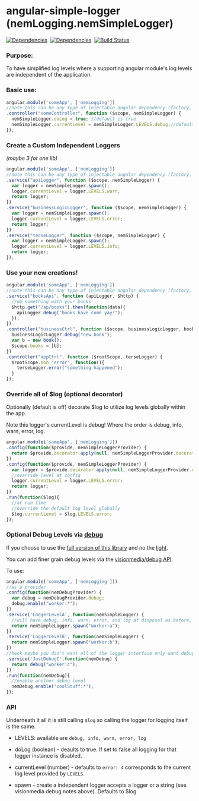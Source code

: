 angular-simple-logger (nemLogging.nemSimpleLogger)
==============
[![Dependencies](https://david-dm.org/nmccready/angular-simple-logger.png)](https://david-dm.org/nmccready/angular-simple-logger)&nbsp;
[![Dependencies](https://david-dm.org/nmccready/angular-simple-logger.png)](https://david-dm.org/nmccready/angular-simple-logger)&nbsp;
[![Build Status](https://travis-ci.org/nmccready/angular-simple-logger.png?branch=master)](https://travis-ci.org/nmccready/angular-simple-logger)


### Purpose:
To have simplified log levels where a supporting angular module's log levels are independent of the application.


### Basic use:

```js
angular.module('someApp', ['nemLogging'])
//note this can be any type of injectable angular dependency (factory, service.. etc)
.controller("someController", function ($scope, nemSimpleLogger) {
  nemSimpleLogger.doLog = true; //default is true
  nemSimpleLogger.currentLevel = nemSimpleLogger.LEVELS.debug;//defaults to error only
});  
```

### Create a Custom Independent Loggers
*(maybe 3 for one lib)*

```js
angular.module('someApp', ['nemLogging'])
//note this can be any type of injectable angular dependency (factory, service.. etc)
.service("apiLogger", function ($scope, nemSimpleLogger) {
  var logger = nemSimpleLogger.spawn();
  logger.currentLevel = logger.LEVELS.warn;
  return logger;
})
.service("businessLogicLogger", function ($scope, nemSimpleLogger) {
  var logger = nemSimpleLogger.spawn();
  logger.currentLevel = logger.LEVELS.error;
  return logger;
})
.service("terseLogger", function ($scope, nemSimpleLogger) {
  var logger = nemSimpleLogger.spawn();
  logger.currentLevel = logger.LEVELS.info;
  return logger;
});
```

### Use your new creations!

```js
angular.module('someApp', ['nemLogging'])
//note this can be any type of injectable angular dependency (factory, service.. etc)
.service("booksApi", function (apiLogger, $http) {
  //do something with your books
  $http.get("/ap/books").then(function(data){
    apiLogger.debug("books have come yay!");
  });
})
.controller("businessCtrl", function ($scope, businessLogicLogger, book) {
  businessLogicLogger.debug("new book");
  var b = new book();
  $scope.books = [b];
})
.controller("appCtrl", function ($rootScope, terseLogger) {
  $rootScope.$on "error", function(){
    terseLogger.error("something happened");
  }
});
```

### Override all of $log (optional decorator)

Optionally (default is off) decorate $log to utilize log levels globally within the app.

Note this logger's currentLevel is debug! Where the order is debug, info, warn, error, log.

```js
angular.module('someApp', ['nemLogging']))
.config(function($provide, nemSimpleLoggerProvider) {
  return $provide.decorator.apply(null, nemSimpleLoggerProvider.decorator);
})
.config(function($provide, nemSimpleLoggerProvider) {
  var logger = $provide.decorator.apply(null, nemSimpleLoggerProvider.decorator);
  //override level at config
  logger.currentLevel = logger.LEVELS.error;
  return logger;
})
.run(function($log){
  //at run time
  //override the default log level globally
  $log.currentLevel = $log.LEVELS.error;
});
```

### Optional Debug Levels via [debug](https://github.com/visionmedia/debug)

If you choose to use the [full version of this library](./dist/angular-simple-logger.js) and no the [light](./dist/angular-simple-logger.light.js).

You can add finer grain debug levels via the [visionmedia/debug API](https://github.com/visionmedia/debug).

To use:

```js
angular.module('someApp', ['nemLogging']))
//as a provider
.config(function(nemDebugProvider) {
  var debug = nemDebugProvider.debug;
  debug.enable("worker:*");
})
.service('LoggerLevelA', function(nemSimpleLogger) {
  //will have debug, info, warn, error, and log at disposal as before, but now debug is using the visionmedia/debug fn
  return nemSimpleLogger.spawn("worker:a");
})
.service('LoggerLevelB', function(nemSimpleLogger) {
  return nemSimpleLogger.spawn("worker:b");
})
//heck maybe you don't want all of the logger interface only want debug.. then
.service('JustDebugC',function(nemDebug) {
  return debug("worker:c");
})
.run(function(nemDebug){
  //enable another debug level
  nemDebug.enable("coolStuff:*");
});
```

### API
Underneath it all it is still calling `$log` so calling the logger for logging itself is the same.

- LEVELS: available are `debug, info, warn, error, log`

- doLog (boolean) - deaults to true. If set to false all logging for that logger instance is disabled.

- currentLevel (number) - defaults to `error: 4` corresponds to the current log level provided by `LEVELS`.

- spawn - create a independent logger accepts a logger or a string (see visionmedia debug notes above). Defaults to $log
